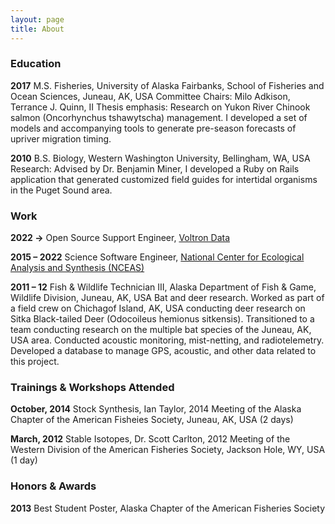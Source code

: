 ```yaml
---
layout: page
title: About
---
```


### Education

**2017** M.S. Fisheries, University of Alaska Fairbanks, School of Fisheries and Ocean Sciences, Juneau, AK, USA Committee Chairs: Milo Adkison, Terrance J. Quinn, II Thesis emphasis: Research on Yukon River Chinook salmon (Oncorhynchus tshawytscha) management. I developed a set of models and accompanying tools to generate pre-season forecasts of upriver migration timing.

**2010** B.S. Biology, Western Washington University, Bellingham, WA, USA Research: Advised by Dr. Benjamin Miner, I developed a Ruby on Rails application that generated customized field guides for intertidal organisms in the Puget Sound area.

### Work

**2022 →** Open Source Support Engineer, [Voltron Data](https://voltrondata.com)

**2015 – 2022** Science Software Engineer, [National Center for Ecological Analysis and Synthesis (NCEAS)](https://nceas.ucsb.edu)

**2011 – 12** Fish & Wildlife Technician III, Alaska Department of Fish & Game, Wildlife Division, Juneau, AK, USA Bat and deer research. Worked as part of a field crew on Chichagof Island, AK, USA conducting deer research on Sitka Black-tailed Deer (Odocoileus hemionus sitkensis). Transitioned to a team conducting research on the multiple bat species of the Juneau, AK, USA area. Conducted acoustic monitoring, mist-netting, and radiotelemetry. Developed a database to manage GPS, acoustic, and other data related to this project.

### Trainings & Workshops Attended

**October, 2014** Stock Synthesis, Ian Taylor, 2014 Meeting of the Alaska Chapter of the American Fisheies Society, Juneau, AK, USA (2 days)

**March, 2012** Stable Isotopes, Dr. Scott Carlton, 2012 Meeting of the Western Division of the American Fisheries Society, Jackson Hole, WY, USA (1 day)

### Honors & Awards

**2013** Best Student Poster, Alaska Chapter of the American Fisheries Society
